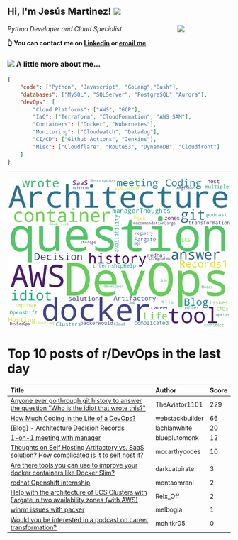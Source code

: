 <!--
**jmartinezl/jmartinezl** is a ✨ _special_ ✨ repository because its `README.md` (this file) appears on your GitHub profile.

Here are some ideas to get you started:

- 🔭 I’m currently working on ...
- 🌱 I’m currently learning ...
- 👯 I’m looking to collaborate on ...
- 🤔 I’m looking for help with ...
- 💬 Ask me about ...
- 📫 How to reach me: ...
- 😄 Pronouns: ...
- ⚡ Fun fact: ...
-->

<h2>Hi, I'm Jesús Martinez! <img src="https://media.giphy.com/media/WUlplcMpOCEmTGBtBW/giphy.gif" width="30"> </h2>
<img align='right' src="https://media.giphy.com/media/NytMLKyiaIh6VH9SPm/giphy.gif" width="120">
<p><em>Python Developer and Cloud Specialist
</em></p>

**👆 You can contact me on [Linkedin](https://www.linkedin.com/in/jes%C3%BAs-martinez-2b7b10104/) or [email me](mailto:jesus.mtz.lorenzo@gmail.com)**

### <img src="https://media.giphy.com/media/VgCDAzcKvsR6OM0uWg/giphy.gif" width="50"> A little more about me...  

```json
{
    "code": ["Python", "Javascript", "GoLang","Bash"],
    "databases": ["MySQL", "SQLServer", "PostgreSQL","Aurora"],
    "devOps": [
        "Cloud Platforms": ["AWS", "GCP"],
        "IaC": ["Terraform", "CloudFormation", "AWS SAM"],
        "Containers": ["Docker", "Kubernetes"],
        "Monitoring": ["Cloudwatch", "Datadog"],
        "CI/CD": ["Github Actions", "Jenkins"],
        "Misc": ["Cloudflare", "Route53", "DynamoDB", "Cloudfront"]
    ]
}
```
---

![Wordcloud](./cloud.png)

# Top 10 posts of r/DevOps in the last day

| Title | Author | Score |
|:---|:---|:---|
| [Anyone ever go through git history to answer the question "Who is the idiot that wrote this?"](https://www.reddit.com/r/devops/comments/111elxi/anyone_ever_go_through_git_history_to_answer_the/) | TheAviator1101 | 229 |
| [How Much Coding in the Life of a DevOps?](https://www.reddit.com/r/devops/comments/1117xqw/how_much_coding_in_the_life_of_a_devops/) | webstackbuilder | 66 |
| [[Blog] - Architecture Decision Records](https://www.reddit.com/r/devops/comments/111i2yh/blog_architecture_decision_records/) | lachlanwhite | 20 |
| [1-on-1 meeting with manager](https://www.reddit.com/r/devops/comments/111dikn/1on1_meeting_with_manager/) | blueplutomonk | 12 |
| [Thoughts on Self Hosting Artifactory vs. SaaS solution? How complicated is it to self host it?](https://www.reddit.com/r/devops/comments/111gjfp/thoughts_on_self_hosting_artifactory_vs_saas/) | mccarthycodes | 10 |
| [Are there tools you can use to improve your docker containers like Docker Slim?](https://www.reddit.com/r/devops/comments/111snfj/are_there_tools_you_can_use_to_improve_your/) | darkcatpirate | 3 |
| [redhat Openshift internship](https://www.reddit.com/r/devops/comments/111o0mc/redhat_openshift_internship/) | montaomrani | 2 |
| [Help with the architecture of ECS Clusters with Fargate in two availability zones (with AWS)](https://www.reddit.com/r/devops/comments/1119phc/help_with_the_architecture_of_ecs_clusters_with/) | Relx_Off | 2 |
| [winrm issues with packer](https://www.reddit.com/r/devops/comments/111e883/winrm_issues_with_packer/) | melbogia | 1 |
| [Would you be interested in a podcast on career transformation?](https://www.reddit.com/r/devops/comments/111uqrp/would_you_be_interested_in_a_podcast_on_career/) | mohitkr05 | 0 |
